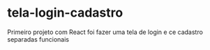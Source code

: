 # tela-login-cadastro
Primeiro projeto com React foi fazer uma tela de login e ce cadastro separadas funcionais
